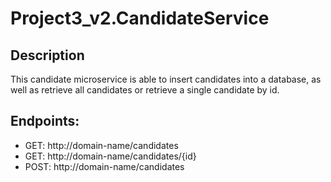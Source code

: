 # Project3_v2.CandidateService

Description
-----------
This candidate microservice is able to insert candidates into a database, as well as retrieve all candidates or retrieve a single candidate by id.

Endpoints:
---------

- GET: http://domain-name/candidates
- GET: http://domain-name/candidates/{id}
- POST: http://domain-name/candidates

